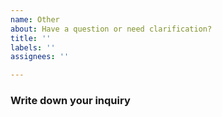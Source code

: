 ```yaml
---
name: Other
about: Have a question or need clarification?
title: ''
labels: ''
assignees: ''

---
```

### Write down your inquiry
<!-- Write your question/inquiry here and any addition context -->
